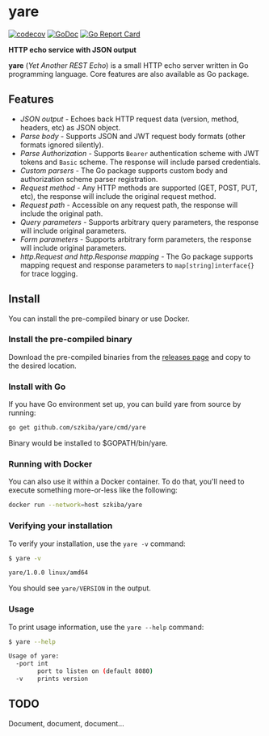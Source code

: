 # yare

[![codecov](https://codecov.io/gh/szkiba/yare/branch/master/graph/badge.svg)](https://codecov.io/gh/szkiba/yare)
[![GoDoc](https://img.shields.io/badge/pkg.go.dev-doc-blue)](http://pkg.go.dev/github.com/szkiba/yare)
[![Go Report Card](https://goreportcard.com/badge/github.com/szkiba/yare)](https://goreportcard.com/report/github.com/szkiba/yare)

**HTTP echo service with JSON output**

**yare** (*Yet Another REST Echo*) is a small HTTP echo server written in Go programming language.
Core features are also available as Go package.

## Features

- *JSON output* - Echoes back HTTP request data (version, method, headers, etc) as JSON object.
- *Parse body* - Supports JSON and JWT request body formats (other formats ignored silently).
- *Parse Authorization* - Supports `Bearer` authentication scheme with JWT tokens and `Basic` scheme.
The response will include parsed credentials.
- *Custom parsers* - The Go package supports custom body and authorization scheme parser registration.
- *Request method* - Any HTTP methods are supported (GET, POST, PUT, etc), the response will include the original request method.
- *Request path* - Accessible on any request path, the response will include the original path.
- *Query parameters* - Supports arbitrary query parameters, the response will include original parameters.
- *Form parameters* - Supports arbitrary form parameters, the response will include original parameters.
- *http.Request and http.Response mapping* - The Go package supports mapping request and response parameters
to `map[string]interface{}` for trace logging.

## Install

You can install the pre-compiled binary or use Docker.

### Install the pre-compiled binary

Download the pre-compiled binaries from the [releases page](https://github.com/szkiba/yare/releases) and
copy to the desired location.

### Install with Go

If you have Go environment set up, you can build yare from source by running:

```sh
go get github.com/szkiba/yare/cmd/yare
```

Binary would be installed to $GOPATH/bin/yare.

### Running with Docker

You can also use it within a Docker container. To do that, you'll need to
execute something more-or-less like the following:

```sh
docker run --network=host szkiba/yare
```

### Verifying your installation

To verify your installation, use the `yare -v` command:

```sh
$ yare -v

yare/1.0.0 linux/amd64
```

You should see `yare/VERSION` in the output.

### Usage

To print usage information, use the `yare --help` command:

```sh
$ yare --help

Usage of yare:
  -port int
        port to listen on (default 8080)
  -v    prints version
```

## TODO

Document, document, document...
